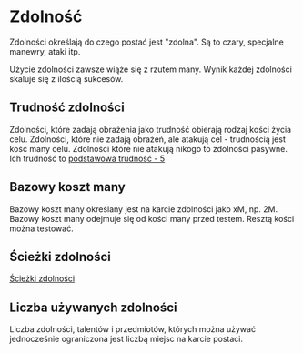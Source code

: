 # Zdolność

Zdolności określają do czego postać jest "zdolna". Są to czary, specjalne manewry, ataki itp.

Użycie zdolności zawsze wiąże się z rzutem many. Wynik każdej zdolności skaluje się z ilością sukcesów.

## Trudność zdolności

Zdolności, które zadają obrażenia jako trudność obierają rodzaj kości życia celu.
Zdolności, które nie zadają obrażeń, ale atakują cel - trudnością jest kość many celu.
Zdolności które nie atakują nikogo to zdolności pasywne. Ich trudność to [podstawowa trudność - 5](podstawowa-trudnosc.md)

## Bazowy koszt many

Bazowy koszt many określany jest na karcie zdolności jako xM, np. 2M.
Bazowy koszt many odejmuje się od kości many przed testem. Resztą kości można testować.

## Ścieżki zdolności

[Ścieżki zdolności](sciezki-zdolnosci.md)

## Liczba używanych zdolności

Liczba zdolności, talentów i przedmiotów, których można używać jednocześnie ograniczona jest liczbą miejsc na karcie postaci.

